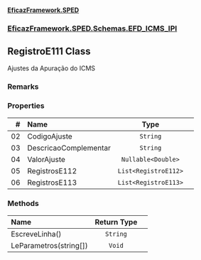#### [EficazFramework.SPED](EficazFrameworkSPED.md 'EficazFramework SPED')
### [EficazFramework.SPED.Schemas.EFD_ICMS_IPI](EficazFramework.SPED.Schemas.EFD_ICMS_IPI.md 'EficazFramework.SPED.Schemas.EFD_ICMS_IPI')

## RegistroE111 Class

Ajustes da Apuração do ICMS

### Remarks
### Properties

| # | Name | Type | |
| ---: | :--- | :---: | :--- |
| 02 | CodigoAjuste | `String` |  |
| 03 | DescricaoComplementar | `String` |  |
| 04 | ValorAjuste | `Nullable<Double>` |  |
| 05 | RegistrosE112 | `List<RegistroE112>` |  |
| 06 | RegistrosE113 | `List<RegistroE113>` |  |
### Methods

| Name | Return Type | |
| :--- | :---: | :--- |
| EscreveLinha() | `String` |  |
| LeParametros(string[]) | `Void` |  |
